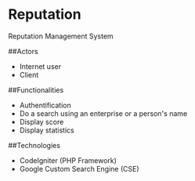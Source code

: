 # Reputation
Reputation Management System

##Actors
- Internet user
- Client

##Functionalities
- Authentification
- Do a search using an enterprise or a person's name
- Display score
- Display statistics

##Technologies
- CodeIgniter (PHP Framework)
- Google Custom Search Engine (CSE)
